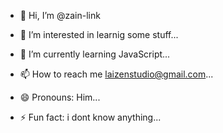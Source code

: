 - 👋 Hi, I’m @zain-link
- 👀 I’m interested in learnig some stuff...
- 🌱 I’m currently learning JavaScript...

- 📫 How to reach me laizenstudio@gmail.com...
- 😄 Pronouns: Him...
- ⚡ Fun fact: i dont know anything...

<!---
zain-link/zain-link is a ✨ special ✨ repository because its `README.md` (this file) appears on your GitHub profile.
You can click the Preview link to take a look at your changes.
--->
